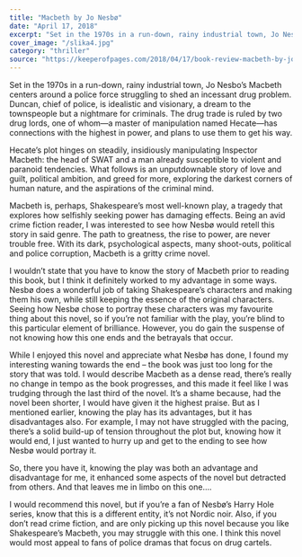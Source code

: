```yaml
---
title: "Macbeth by Jo Nesbø"
date: "April 17, 2018"
excerpt: "Set in the 1970s in a run-down, rainy industrial town, Jo Nesbo’s Macbeth centers around a police force struggling to shed an incessant drug problem."
cover_image: "/slika4.jpg"
category: "thriller"
source: "https://keeperofpages.com/2018/04/17/book-review-macbeth-by-jo-nesbo-hogarth-shakespeare/"
---
```


Set in the 1970s in a run-down, rainy industrial town, Jo Nesbo’s Macbeth centers around a police force struggling to shed an incessant drug problem. Duncan, chief of police, is idealistic and visionary, a dream to the townspeople but a nightmare for criminals. The drug trade is ruled by two drug lords, one of whom—a master of manipulation named Hecate—has connections with the highest in power, and plans to use them to get his way.

Hecate’s plot hinges on steadily, insidiously manipulating Inspector Macbeth: the head of SWAT and a man already susceptible to violent and paranoid tendencies. What follows is an unputdownable story of love and guilt, political ambition, and greed for more, exploring the darkest corners of human nature, and the aspirations of the criminal mind.

Macbeth is, perhaps, Shakespeare’s most well-known play, a tragedy that explores how selfishly seeking power has damaging effects. Being an avid crime fiction reader, I was interested to see how Nesbø would retell this story in said genre. The path to greatness, the rise to power, are never trouble free. With its dark, psychological aspects, many shoot-outs, political and police corruption, Macbeth is a gritty crime novel.

I wouldn’t state that you have to know the story of Macbeth prior to reading this book, but I think it definitely worked to my advantage in some ways. Nesbø does a wonderful job of taking Shakespeare’s characters and making them his own, while still keeping the essence of the original characters. Seeing how Nesbø chose to portray these characters was my favourite thing about this novel, so if you’re not familiar with the play, you’re blind to this particular element of brilliance. However, you do gain the suspense of not knowing how this one ends and the betrayals that occur.

While I enjoyed this novel and appreciate what Nesbø has done, I found my interesting waning towards the end – the book was just too long for the story that was told. I would describe Macbeth as a dense read, there’s really no change in tempo as the book progresses, and this made it feel like I was trudging through the last third of the novel. It’s a shame because, had the novel been shorter, I would have given it the highest praise. But as I mentioned earlier, knowing the play has its advantages, but it has disadvantages also. For example, I may not have struggled with the pacing, there’s a solid build-up of tension throughout the plot but, knowing how it would end, I just wanted to hurry up and get to the ending to see how Nesbø would portray it.

So, there you have it, knowing the play was both an advantage and disadvantage for me, it enhanced some aspects of the novel but detracted from others. And that leaves me in limbo on this one….

I would recommend this novel, but if you’re a fan of Nesbø’s Harry Hole series, know that this is a different entity, it’s not Nordic noir. Also, if you don’t read crime fiction, and are only picking up this novel because you like Shakespeare’s Macbeth, you may struggle with this one. I think this novel would most appeal to fans of police dramas that focus on drug cartels.
